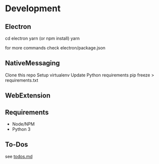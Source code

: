 Development
===


Electron
---
cd electron
yarn (or npm install)
yarn 

for more commands check electron/package.json


NativeMessaging
---
Clone this repo
Setup virtualenv
Update Python requirements
    pip freeze > requirements.txt


WebExtension
---


Requirements
---
* Node/NPM
* Python 3

To-Dos
---
see [todos.md](todos.md)
